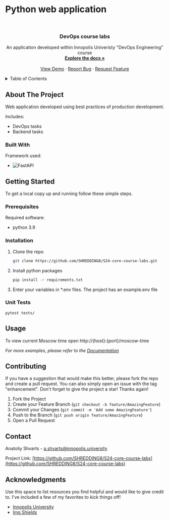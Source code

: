 # Python web application

<!-- PROJECT LOGO -->
<br />
<div align="center">
  <h3 align="center">DevOps course labs</h3>
  <p align="center">
    An application developed within Innopolis Univeristy "DevOps Engineering" course
    <br />
    <a href="https://github.com/SHREDDING8/S24-core-course-labs"><strong>Explore the docs »</strong></a>
    <br />
    <br />
    <a href="https://github.com/SHREDDING8/S24-core-course-labs">View Demo</a>
    ·
    <a href="https://github.com/SHREDDING8/S24-core-course-labs/issues">Report Bug</a>
    ·
    <a href="https://github.com/SHREDDING8/S24-core-course-labs/issues">Request Feature</a>
  </p>
</div>

<!-- TABLE OF CONTENTS -->
<details>
  <summary>Table of Contents</summary>
  <ol>
    <li>
      <a href="#about-the-project">About The Project</a>
      <ul>
        <li><a href="#built-with">Built With</a></li>
      </ul>
    </li>
    <li>
      <a href="#getting-started">Getting Started</a>
      <ul>
        <li><a href="#prerequisites">Prerequisites</a></li>
        <li><a href="#installation">Installation</a></li>
      </ul>
    </li>
    <li><a href="#usage">Usage</a></li>
    <li><a href="#contributing">Contributing</a></li>
    <li><a href="#contact">Contact</a></li>
    <li><a href="#acknowledgments">Acknowledgments</a></li>
  </ol>
</details>

<!-- ABOUT THE PROJECT -->
## About The Project

Web application developed using best practices of production development.

Includes:

* DevOps tasks
* Backend tasks

### Built With

Framework used:

* ![FastAPI][FastAPI]

<!-- GETTING STARTED -->
## Getting Started

To get a local copy up and running follow these simple steps.

### Prerequisites

Required software:

* python 3.9

### Installation

1. Clone the repo

   ```sh
   git clone https://github.com/SHREDDING8/S24-core-course-labs.git
   ```

2. Install python packages

   ```sh
   pip install -r requirements.txt
   ```

3. Enter your variables in *.env files. The project has an example.env file

### Unit Tests
```shell
pytest tests/
```

<!-- USAGE EXAMPLES -->
## Usage

To view current Moscow time open http://{host}:{port}/moscow-time

_For more examples, please refer to the [Documentation](https://example.com)_

<!-- CONTRIBUTING -->
## Contributing

If you have a suggestion that would make this better, please fork the repo and create a pull request. You can also simply open an issue with the tag "enhancement".
Don't forget to give the project a star! Thanks again!

1. Fork the Project
2. Create your Feature Branch (`git checkout -b feature/AmazingFeature`)
3. Commit your Changes (`git commit -m 'Add some AmazingFeature'`)
4. Push to the Branch (`git push origin feature/AmazingFeature`)
5. Open a Pull Request

<!-- CONTACT -->
## Contact

Anatoliy Shvarts - a.shvarts@innopolis.university

Project Link: [https://github.com/SHREDDING8/S24-core-course-labs](https://github.com/SHREDDING8/S24-core-course-labs)

<!-- ACKNOWLEDGMENTS -->
## Acknowledgments

Use this space to list resources you find helpful and would like to give credit to. I've included a few of my favorites to kick things off!

* [Innopolis University](https://innopolis.university/)
* [Img Shields](https://shields.io)

<!-- MARKDOWN LINKS & IMAGES -->
<!-- https://www.markdownguide.org/basic-syntax/#reference-style-links -->
[FastAPI]: https://img.shields.io/badge/FastAPI-009688?style=for-the-badge&logo=FastAPI&logoColor=white